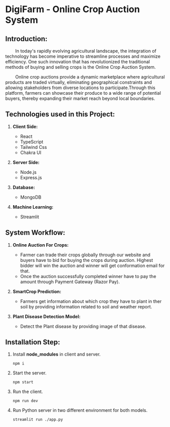 # DigiFarm - Online Crop Auction System  

## **Introduction:**

&nbsp; &nbsp; &nbsp; &nbsp; In today's rapidly evolving agricultural landscape, the integration of technology has become imperative to 
streamline processes and maximize efficiency. One such innovation that has revolutionized the traditional 
methods of buying and selling crops is the Online Crop Auction System.

&nbsp; &nbsp; &nbsp; &nbsp; Online crop auctions provide a dynamic marketplace where agricultural products are traded virtually, eliminating geographical 
constraints and allowing stakeholders from diverse locations to participate.Through this platform, farmers can showcase their produce to a wide range of 
potential buyers, thereby expanding their market reach beyond local boundaries.

## **Technologies used in this Project:**

1. **Client Side:**
    - React
    - TypeScript
    - Tailwind Css
    - Chakra UI

2. **Server Side:**
    - Node.js
    - Express.js

3. **Database:**
    - MongoDB

4. **Machine Learning:**
    - Streamlit

## **System Workflow:**

1. **Online Auction For Crops:**
    - Farmer can trade their crops globally through our website and buyers have to bid for buying the crops during auction. Highest bidder will win the auction and winner will get conformation email for that.
    - Once the auction successfully completed winner have to pay the amount through Payment Gateway (Razor Pay).

2. **SmartCrop Prediction:**
    - Farmers get information about which crop they have to plant in ther soil by providing information related to soil and weather report.

4. **Plant Disease Detection Model:**
    - Detect the Plant disease by providing image of that disease.

## **Installation Step:**

1. Install **node_modules** in client and server.
   ```
   npm i
   ```

2. Start the server.
   ```
   npm start
   ```

4. Run the client.
   ```
   npm run dev
   ```

6. Run Python server in two different environment for both models.
   ```
   streamlit run ./app.py
   ```


  
